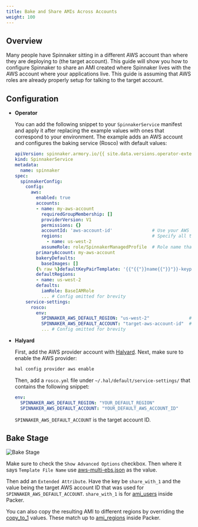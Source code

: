 ```yaml
---
title: Bake and Share AMIs Across Accounts
weight: 100
---
```



## Overview

Many people have Spinnaker sitting in a different AWS account than where they are deploying to (the target account). This guide will show you how to configure Spinnaker to share an AMI created where Spinnaker lives with the AWS account where your applications live. This guide is assuming that AWS roles are already properly setup for talking to the target account.

## Configuration

* **Operator**

    You can add the following snippet to your `SpinnakerService` manifest and apply it after replacing the example values with ones that correspond to your environment. The example adds an AWS account and configures the baking service (Rosco) with default values:

    ```yaml
    apiVersion: spinnaker.armory.io/{{ site.data.versions.operator-extended-crd-version }}
    kind: SpinnakerService
    metadata:
      name: spinnaker
    spec:
      spinnakerConfig:
        config:
          aws:
            enabled: true
            accounts:
            - name: my-aws-account
              requiredGroupMembership: []
              providerVersion: V1
              permissions: {}
              accountId: 'aws-account-id'               # Use your AWS account id
              regions:                                  # Specify all target regions for deploying applications
                - name: us-west-2
              assumeRole: role/SpinnakerManagedProfile  # Role name that worker nodes of Spinnaker cluster can assume in the target account to make deployments and scan infrastructure
            primaryAccount: my-aws-account
            bakeryDefaults:
              baseImages: []
            {% raw %}defaultKeyPairTemplate: '{{"{{"}}name{{"}}"}}-keypair'{% endraw %}
            defaultRegions:
            - name: us-west-2
            defaults:
              iamRole: BaseIAMRole
              ... # Config omitted for brevity
        service-settings:
          rosco:
            env:
              SPINNAKER_AWS_DEFAULT_REGION: "us-west-2"               # Replace by default bake region
              SPINNAKER_AWS_DEFAULT_ACCOUNT: "target-aws-account-id"  # Target AWS account id
              ... # Config omitted for brevity
    ```

* **Halyard**

    First, add the AWS provider account with [Halyard](https://github.com/spinnaker/halyard/blob/master/docs/commands.md#hal-config-provider-aws-account-add). Next, make sure to enable the AWS provider:

    ```bash
    hal config provider aws enable
    ```

    Then, add a `rosco.yml` file under `~/.hal/default/service-settings/` that contains the following snippet:

    ```yaml
    env:
      SPINNAKER_AWS_DEFAULT_REGION: "YOUR_DEFAULT_REGION"
      SPINNAKER_AWS_DEFAULT_ACCOUNT: "YOUR_DEFAULT_AWS_ACCOUNT_ID"
    ```

    `SPINNAKER_AWS_DEFAULT_ACCOUNT` is the target account ID.

## Bake Stage

![Bake Stage](/images/bake-and-share-1.png)

Make sure to check the `Show Advanced Options` checkbox. Then where it says `Template File Name` use [aws-multi-ebs.json](https://github.com/spinnaker/rosco/blob/ccb004e511b14642218aaf229923fefa0a9c250c/rosco-web/config/packer/aws-multi-ebs.json) as the value.

Then add an `Extended Attribute`. Have the key be `share_with_1` and the value being the target AWS account ID that was used for `SPINNAKER_AWS_DEFAULT_ACCOUNT`. `share_with_1` is for [ami_users](https://www.packer.io/docs/builders/amazon-ebs.html#ami_users) inside Packer.

You can also copy the resulting AMI to different regions by overriding the [copy_to_1](https://github.com/spinnaker/rosco/blob/ccb004e511b14642218aaf229923fefa0a9c250c/rosco-web/config/packer/aws-multi-ebs.json#L33) values. These match up to [ami_regions](https://www.packer.io/docs/builders/amazon-instance.html#ami_regions) inside Packer.
